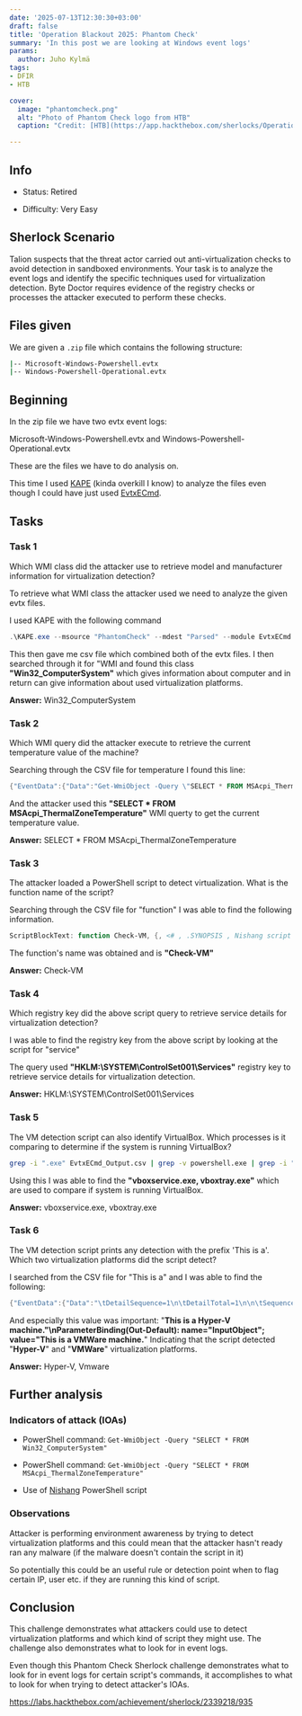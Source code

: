 ```yaml
---
date: '2025-07-13T12:30:30+03:00'
draft: false
title: 'Operation Blackout 2025: Phantom Check'
summary: 'In this post we are looking at Windows event logs'
params:
  author: Juho Kylmä
tags:
- DFIR
- HTB

cover:
  image: "phantomcheck.png"
  alt: "Photo of Phantom Check logo from HTB"
  caption: "Credit: [HTB](https://app.hackthebox.com/sherlocks/Operation%20Blackout%202025:%20Phantom%20Check)"

---
```


## Info

- Status: Retired

- Difficulty: Very Easy

## Sherlock Scenario

Talion suspects that the threat actor carried out anti-virtualization checks to avoid detection in sandboxed environments. Your task is to analyze the event logs and identify the specific techniques used for virtualization detection. Byte Doctor requires evidence of the registry checks or processes the attacker executed to perform these checks.

## Files given

We are given a `.zip` file which contains the following structure:

```bash
|-- Microsoft-Windows-Powershell.evtx
|-- Windows-Powershell-Operational.evtx
```

## Beginning

In the zip file we have two evtx event logs:

Microsoft-Windows-Powershell.evtx and Windows-Powershell-Operational.evtx

These are the files we have to do analysis on.

This time I used [KAPE](https://github.com/EricZimmerman/KapeFiles?tab=readme-ov-file) (kinda overkill I know) to analyze the files even though I could have just used [EvtxECmd](https://github.com/EricZimmerman/evtx).

## Tasks

### Task 1

Which WMI class did the attacker use to retrieve model and manufacturer information for virtualization detection?

To retrieve what WMI class the attacker used we need to analyze the given evtx files.

I used KAPE with the following command

```powershell
.\KAPE.exe --msource "PhantomCheck" --mdest "Parsed" --module EvtxECmd
```

This then gave me csv file which combined both of the evtx files. I then searched through it for "WMI and found this class **"Win32_ComputerSystem"** which gives information about computer and in return can give information about used virtualization platforms.

**Answer:** Win32_ComputerSystem

### Task 2

Which WMI query did the attacker execute to retrieve the current temperature value of the machine?

Searching through the CSV file for temperature I found this line:

```powershell
{"EventData":{"Data":"Get-WmiObject -Query \"SELECT * FROM MSAcpi_ThermalZoneTemperature\" -ErrorAction SilentlyContinue, \tDetailSequence=1\n\tDetailTotal=1\n\n\tSequenceNumber=53\n\n\tUserId=DESKTOP-M3AKJSD\\User\n\tHostName=ConsoleHost\n\tHostVersion=5.1.26100.2161\n\tHostId=0fad0cf8-6cb6-4657-86f7-655ec22eed9f\n\tHostApplication=C:\\Windows\\SysWOW64\\WindowsPowerShell\\v1.0\\powershell.exe\n\tEngineVersion=5.1.26100.2161\n\tRunspaceId=2aeeba59-d0f6-4ce7-b41c-e07625b3beec\n\tPipelineId=21\n\tScriptName=\n\tCommandLine=Get-WmiObject -Query \"SELECT * FROM MSAcpi_ThermalZoneTemperature\" -ErrorAction SilentlyContinue, CommandInvocation(Get-WmiObject): \"Get-WmiObject\"\nParameterBinding(Get-WmiObject): name=\"Query\"; value=\"SELECT * FROM MSAcpi_ThermalZoneTemperature\"\nParameterBinding(Get-WmiObject): name=\"ErrorAction\"; value=\"SilentlyContinue\"\nNonTerminatingError(Get-WmiObject): \"Invalid class \"MSAcpi_ThermalZoneTemperature\"\"\n","Binary":""}}
```

And the attacker used this **"SELECT * FROM MSAcpi_ThermalZoneTemperature"** WMI querty to get the current temperature value.

**Answer:** SELECT * FROM MSAcpi_ThermalZoneTemperature

### Task 3

The attacker loaded a PowerShell script to detect virtualization. What is the function name of the script?

Searching through the CSV file for "function" I was able to find the following information.

```powershell
ScriptBlockText: function Check-VM, {, <# , .SYNOPSIS , Nishang script which detects whether it is in a known virtual machine.,  , .DESCRIPTION , This script uses known parameters or 'fingerprints' of Hyper-V, VMWare, Virtual PC, Virtual Box,, Xen and QEMU for detecting the environment., .EXAMPLE , PS > Check-VM,  , .LINK , http://www.labofapenetrationtester.com/2013/01/quick-post-check-if-your-payload-is.html, https://github.com/samratashok/nishang, .NOTES , The script draws heavily from checkvm.rb post module from msf., https://github.com/rapid7/metasploit-framework/blob/master/modules/post/windows/gather/checkvm.rb, #> ,     [CmdletBinding()] Param(),     $ErrorActionPreference = "SilentlyContinue",     #Hyper-V,     $hyperv = Get-ChildItem HKLM:\SOFTWARE\Microsoft,     if (($hyperv -match "Hyper-V") -or ($hyperv -match "VirtualMachine")),         {,             $hypervm = $true,         },     if (!$hypervm),         {,             $hyperv = Get-ItemProperty hklm:\HARDWARE\DESCRIPTION\System -Name SystemBiosVersion,             if ($hyperv -match "vrtual"),                 {,                     $hypervm = $true,                 },         },     ,     if (!$hypervm),         {,             $hyperv = Get-ChildItem HKLM:\HARDWARE\ACPI\FADT,             if ($hyperv -match "vrtual"),                 {,                     $hypervm = $true,                 },         },             ,     if (!$hypervm),         {,             $hyperv = Get-ChildItem HKLM:\HARDWARE\ACPI\RSDT,             if ($hyperv -match "vrtual"),                 {,                     $hypervm = $true,                 },         },     if (!$hypervm),         {,             $hyperv = Get-ChildItem HKLM:\SYSTEM\ControlSet001\Services,             if (($hyperv -match "vmicheartbeat") -or ($hyperv -match "vmicvss") -or ($hyperv -match "vmicshutdown") -or ($hyperv -match "vmiexchange")),                 {,                     $hypervm = $true,                 },         },    ,     if ($hypervm),         {,     ,              "This is a Hyper-V machine.",     ,         },     #VMWARE,     $vmware = Get-ChildItem HKLM:\SYSTEM\ControlSet001\Services,     if (($vmware -match "vmdebug") -or ($vmware -match "vmmouse") -or ($vmware -match "VMTools") -or ($vmware -match "VMMEMCTL")),         {,             $vmwarevm = $true,         },     if (!$vmwarevm),         {,             $vmware = Get-ItemProperty hklm:\HARDWARE\DESCRIPTION\System\BIOS -Name SystemManufacturer,             if ($vmware -match "vmware"),                 {,                     $vmwarevm = $true,                 },         },     ,     if (!$vmwarevm),         {,             $vmware = Get-Childitem hklm:\hardware\devicemap\scsi -recurse | gp -Name identifier,             if ($vmware -match "vmware"),                 {,                     $vmwarevm = $true,                 },         },     if (!$vmwarevm),         {,             $vmware = Get-Process,             if (($vmware -eq "vmwareuser.exe") -or ($vmware -match "vmwaretray.exe")),                 {,                     $vmwarevm = $true,                 },         },     if ($vmwarevm),         {,     ,              "This is a VMWare machine.",     ,         },     ,     #Virtual PC,     $vpc = Get-Process,     if (($vpc -eq "vmusrvc.exe") -or ($vpc -match "vmsrvc.exe")),         {,         $vpcvm = $true,         },     if (!$vpcvm),         {,             $vpc = Get-Process,             if (($vpc -eq "vmwareuser.exe") -or ($vpc -match "vmwaretray.exe")),                 {,                     $vpcvm = $true,                 },         },     if (!$vpcvm),         {,             $vpc = Get-ChildItem HKLM:\SYSTEM\ControlSet001\Services,             if (($vpc -match "vpc-s3") -or ($vpc -match "vpcuhub") -or ($vpc -match "msvmmouf")),                 {,                     $vpcvm = $true,                 },         },     if ($vpcvm),         {,     ,          "This is a Virtual PC.",     ,         },     #Virtual Box,     $vb = Get-Process,     if (($vb -eq "vboxservice.exe") -or ($vb -match "vboxtray.exe")),         {,     ,         $vbvm = $true,     ,         },     if (!$vbvm),         {,             $vb = Get-ChildItem HKLM:\HARDWARE\ACPI\FADT,             if ($vb -match "vbox_"),                 {,                     $vbvm = $true,                 },         },     if (!$vbvm),         {,             $vb = Get-ChildItem HKLM:\HARDWARE\ACPI\RSDT,             if ($vb -match "vbox_"),                 {,                     $vbvm = $true,                 },         },     ,     if (!$vbvm),         {,             $vb = Get-Childitem hklm:\hardware\devicemap\scsi -recurse | gp -Name identifier,             if ($vb -match "vbox"),                 {,                     $vbvm = $true,                 },         },     if (!$vbvm),         {,             $vb = Get-ItemProperty hklm:\HARDWARE\DESCRIPTION\System -Name SystemBiosVersion,             if ($vb -match "vbox"),                 {,                      $vbvm = $true,                 },         },   ,     if (!$vbvm),         {,             $vb = Get-ChildItem HKLM:\SYSTEM\ControlSet001\Services,             if (($vb -match "VBoxMouse") -or ($vb -match "VBoxGuest") -or ($vb -match "VBoxService") -or ($vb -match "VBoxSF")),                 {,                     $vbvm = $true,                 },         },     if ($vbvm),         {,     ,          "This is a Virtual Box.",     ,         },     #Xen,     $xen = Get-Process,     if ($xen -eq "xenservice.exe"),         {,     ,         $xenvm = $true,     ,         },     ,     if (!$xenvm),         {,             $xen = Get-ChildItem HKLM:\HARDWARE\ACPI\FADT,             if ($xen -match "xen"),                 {,                     $xenvm = $true,                 },         },     if (!$xenvm),         {,             $xen = Get-ChildItem HKLM:\HARDWARE\ACPI\DSDT,             if ($xen -match "xen"),                 {,                     $xenvm = $true,                 },         },     ,     if (!$xenvm),         {,             $xen = Get-ChildItem HKLM:\HARDWARE\ACPI\RSDT,             if ($xen -match "xen"),                 {,                     $xenvm = $true,                 },         },     ,     if (!$xenvm),         {,            $xen = Get-ChildItem HKLM:\SYSTEM\ControlSet001\Services,             if (($xen -match "xenevtchn") -or ($xen -match "xennet") -or ($xen -match "xennet6") -or ($xen -match "xensvc") -or ($xen -match "xenvdb")),                 {,                     $xenvm = $true,                 },         },     if ($xenvm),         {,     ,          "This is a Xen Machine.",     ,         },     #QEMU,     $qemu = Get-Childitem hklm:\hardware\devicemap\scsi -recurse | gp -Name identifier,     if ($qemu -match "qemu"),         {,     ,             $qemuvm = $true,     ,         },     ,     if (!$qemuvm),         {,         $qemu = Get-ItemProperty hklm:HARDWARE\DESCRIPTION\System\CentralProcessor\0 -Name ProcessorNameString,         if ($qemu -match "qemu"),             {,                 $qemuvm = $true,             },         }    ,     if ($qemuvm),         {,     ,          "This is a Qemu machine.",     ,         }, }
```

The function's name was obtained and is **"Check-VM"**

**Answer:** Check-VM

### Task 4

Which registry key did the above script query to retrieve service details for virtualization detection?

I was able to find the registry key from the above script by looking at the script for "service"

The query used **"HKLM:\SYSTEM\ControlSet001\Services"** registry key to retrieve service details for virtualization detection. 

**Answer:** HKLM:\SYSTEM\ControlSet001\Services

### Task 5

The VM detection script can also identify VirtualBox. Which processes is it comparing to determine if the system is running VirtualBox?

```bash
grep -i ".exe" EvtxECmd_Output.csv | grep -v powershell.exe | grep -i ".exe"
```

Using this I was able to find the **"vboxservice.exe, vboxtray.exe"** which are used to compare if system is running VirtualBox.

**Answer:** vboxservice.exe, vboxtray.exe

### Task 6

The VM detection script prints any detection with the prefix 'This is a'. Which two virtualization platforms did the script detect?

I searched from the CSV file for "This is a" and I was able to find the following:

```powershell
{"EventData":{"Data":"\tDetailSequence=1\n\tDetailTotal=1\n\n\tSequenceNumber=145\n\n\tUserId=DESKTOP-M3AKJSD\\User\n\tHostName=ConsoleHost\n\tHostVersion=5.1.26100.2161\n\tHostId=0fad0cf8-6cb6-4657-86f7-655ec22eed9f\n\tHostApplication=C:\\Windows\\SysWOW64\\WindowsPowerShell\\v1.0\\powershell.exe\n\tEngineVersion=5.1.26100.2161\n\tRunspaceId=2aeeba59-d0f6-4ce7-b41c-e07625b3beec\n\tPipelineId=43\n\tScriptName=\n\tCommandLine=, CommandInvocation(Out-Default): \"Out-Default\"\nParameterBinding(Out-Default): name=\"InputObject\"; value=\"This is a Hyper-V machine.\"\nParameterBinding(Out-Default): name=\"InputObject\"; value=\"This is a VMWare machine.\"\n","Binary":""}}
```

And especially this value was important: "**This is a Hyper-V machine.\"\nParameterBinding(Out-Default): name=\"InputObject\"; value=\"This is a VMWare machine.**" Indicating that the script detected "**Hyper-V**" and "**VMWare**" virtualization platforms.

**Answer:** Hyper-V, Vmware

## Further analysis

### Indicators of attack (IOAs)

- PowerShell command: `Get-WmiObject -Query "SELECT * FROM Win32_ComputerSystem"`

- PowerShell command: `Get-WmiObject -Query "SELECT * FROM MSAcpi_ThermalZoneTemperature"`

- Use of [Nishang](https://github.com/samratashok/nishang/blob/master/Gather/Check-VM.ps1) PowerShell script

### Observations

Attacker is performing environment awareness by trying to detect virtualization platforms and this could mean that the attacker hasn't ready ran any malware (if the malware doesn't contain the script in it) 

So potentially this could be an useful rule or detection point when to flag certain IP, user etc. if they are running this kind of script.

## Conclusion

This challenge demonstrates what attackers could use to detect virtualization platforms and which kind of script they might use. The challenge also demonstrates what to look for in event logs.

Even though this Phantom Check Sherlock challenge demonstrates what to look for in event logs for certain script's commands, it accomplishes to what to look for when trying to detect attacker's IOAs.

https://labs.hackthebox.com/achievement/sherlock/2339218/935

